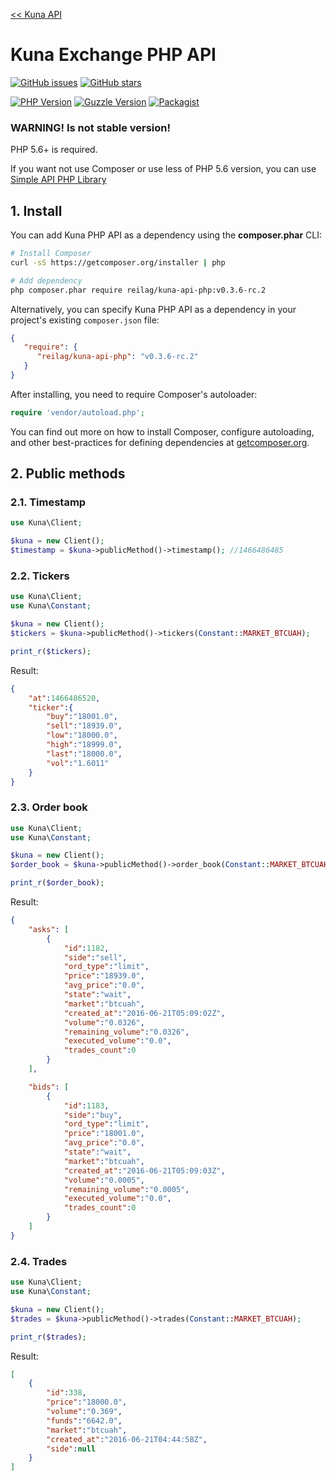 
[<< Kuna API](https://github.com/reilag/kuna-api)

# Kuna Exchange PHP API

[![GitHub issues](https://img.shields.io/github/issues/reilag/kuna-api-php.svg?style=flat-square)](https://github.com/reilag/kuna-api-php/issues)
[![GitHub stars](https://img.shields.io/github/stars/reilag/kuna-api-php.svg?style=flat-square)](https://github.com/reilag/kuna-api-php/stargazers)


[![PHP Version](https://img.shields.io/badge/php-5.6%2B-blue.svg?style=flat-square)](http://www.php.net/)
[![Guzzle Version](https://img.shields.io/badge/guzzle-6.2.0-green.svg?style=flat-square)](http://docs.guzzlephp.org/)
[![Packagist](https://img.shields.io/badge/packagist-reilag%2Fkuna--api--php-orange.svg?style=flat-square)](https://packagist.org/packages/reilag/kuna-api-php)






### WARNING! Is not stable version!

PHP 5.6+ is required.

If you want not use Composer or use less of PHP 5.6 version, you can use [Simple API PHP Library](/simple)

## 1. Install

You can add Kuna PHP API as a dependency using the **composer.phar** CLI:

```bash
# Install Composer
curl -sS https://getcomposer.org/installer | php

# Add dependency
php composer.phar require reilag/kuna-api-php:v0.3.6-rc.2
```

Alternatively, you can specify Kuna PHP API as a dependency in your project's existing `composer.json` file:

```json
{
   "require": {
      "reilag/kuna-api-php": "v0.3.6-rc.2"
   }
}
```

After installing, you need to require Composer's autoloader:

```php
require 'vendor/autoload.php';
```

You can find out more on how to install Composer, configure autoloading, and other best-practices for defining dependencies at [getcomposer.org](//getcomposer.org).


## 2. Public methods

### 2.1. Timestamp

```php
use Kuna\Client;

$kuna = new Client();
$timestamp = $kuna->publicMethod()->timestamp(); //1466486485

```

### 2.2. Tickers

```php
use Kuna\Client;
use Kuna\Constant;

$kuna = new Client();
$tickers = $kuna->publicMethod()->tickers(Constant::MARKET_BTCUAH);

print_r($tickers);
```

Result:
```json
{
	"at":1466486520,
	"ticker":{
		"buy":"18001.0",
		"sell":"18939.0",
		"low":"18000.0",
		"high":"18999.0",
		"last":"18000.0",
		"vol":"1.6011"
	}
}
```

### 2.3. Order book

```php
use Kuna\Client;
use Kuna\Constant;

$kuna = new Client();
$order_book = $kuna->publicMethod()->order_book(Constant::MARKET_BTCUAH);

print_r($order_book);
```

Result:
```json
{
	"asks": [
		{
			"id":1182,
			"side":"sell",
			"ord_type":"limit",
			"price":"18939.0",
			"avg_price":"0.0",
			"state":"wait",
			"market":"btcuah",
			"created_at":"2016-06-21T05:09:02Z",
			"volume":"0.0326",
			"remaining_volume":"0.0326",
			"executed_volume":"0.0",
			"trades_count":0
		}
	],

	"bids": [
		{
			"id":1183,
			"side":"buy",
			"ord_type":"limit",
			"price":"18001.0",
			"avg_price":"0.0",
			"state":"wait",
			"market":"btcuah",
			"created_at":"2016-06-21T05:09:03Z",
			"volume":"0.0005",
			"remaining_volume":"0.0005",
			"executed_volume":"0.0",
			"trades_count":0
		}
	]
}
```

### 2.4. Trades

```php
use Kuna\Client;
use Kuna\Constant;

$kuna = new Client();
$trades = $kuna->publicMethod()->trades(Constant::MARKET_BTCUAH);

print_r($trades);
```

Result:
```json
[
	{
		"id":338,
		"price":"18000.0",
		"volume":"0.369",
		"funds":"6642.0",
		"market":"btcuah",
		"created_at":"2016-06-21T04:44:58Z",
		"side":null
	}
]
```